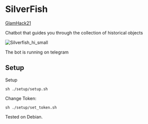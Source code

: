 # SilverFish
[GlamHack21](https://hack.glam.opendata.ch/)


Chatbot that guides you through the collection of historical objects

![Silverfish_hi_small](https://user-images.githubusercontent.com/29306940/115141450-93051d80-a03c-11eb-95cd-93157805758f.jpg)



The bot is running on telegram

## Setup

Setup

```
sh ./setup/setup.sh
```

Change Token:
```
sh ./setup/set_token.sh
```

Tested on Debian.
